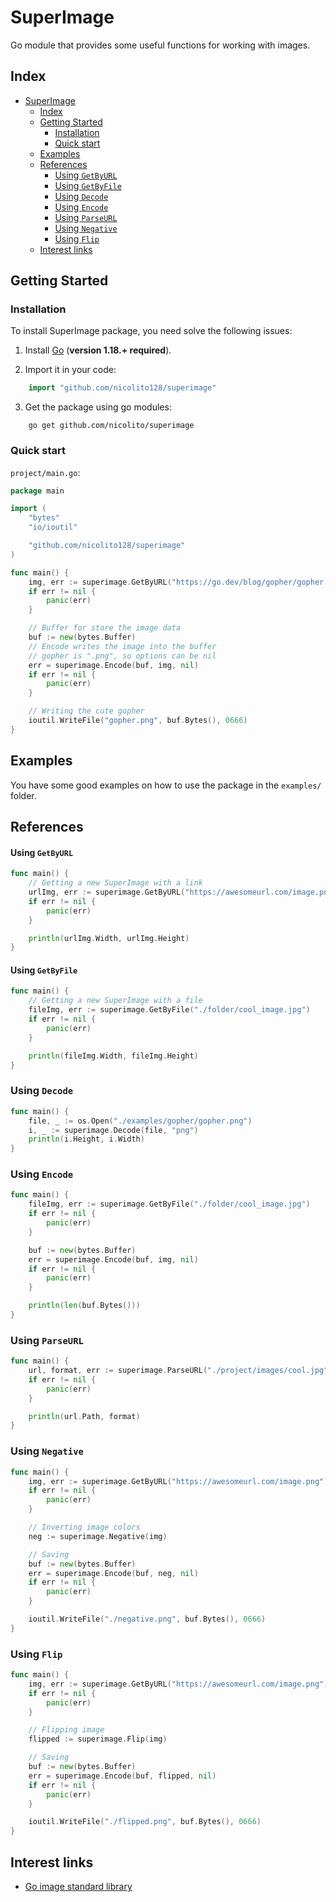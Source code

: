 # SuperImage
Go module that provides some useful functions for working with images.

## Index
- [SuperImage](#superimage)
  - [Index](#index)
  - [Getting Started](#getting-started)
    - [Installation](#installation)
    - [Quick start](#quick-start)
  - [Examples](#examples)
  - [References](#references)
      - [Using `GetByURL`](#using-getbyurl)
      - [Using `GetByFile`](#using-getbyfile)
    - [Using `Decode`](#using-decode)
    - [Using `Encode`](#using-encode)
    - [Using `ParseURL`](#using-parseurl)
    - [Using `Negative`](#using-negative)
    - [Using `Flip`](#using-flip)
  - [Interest links](#interest-links)

## Getting Started

### Installation
To install SuperImage package, you need solve the following issues:

1. Install [Go](https://go.dev/) (**version 1.18.+ required**).

2. Import it in your code:
```go
    import "github.com/nicolito128/superimage"
```

3. Get the package using go modules:
```
    go get github.com/nicolito/superimage
```

### Quick start
`project/main.go`:
```go
package main

import (
    "bytes"
	"io/ioutil"

    "github.com/nicolito128/superimage"
)

func main() {
    img, err := superimage.GetByURL("https://go.dev/blog/gopher/gopher.png")
    if err != nil {
        panic(err)
    }

    // Buffer for store the image data
    buf := new(bytes.Buffer)
    // Encode writes the image into the buffer
    // gopher is ".png", so options can be nil
    err = superimage.Encode(buf, img, nil)
    if err != nil {
        panic(err)
    }

    // Writing the cute gopher
    ioutil.WriteFile("gopher.png", buf.Bytes(), 0666)
}
```

## Examples
You have some good examples on how to use the package in the `examples/` folder.

## References

#### Using `GetByURL`
```go
func main() {
    // Getting a new SuperImage with a link
    urlImg, err := superimage.GetByURL("https://awesomeurl.com/image.png")
    if err != nil {
        panic(err)
    }

    println(urlImg.Width, urlImg.Height)
}
```

#### Using `GetByFile`
```go
func main() {
    // Getting a new SuperImage with a file
    fileImg, err := superimage.GetByFile("./folder/cool_image.jpg")
    if err != nil {
        panic(err)
    }

    println(fileImg.Width, fileImg.Height)
}
```

### Using `Decode`
```go
func main() {
    file, _ := os.Open("./examples/gopher/gopher.png")
	i, _ := superimage.Decode(file, "png")
	println(i.Height, i.Width)
}
```

### Using `Encode`

```go
func main() {
    fileImg, err := superimage.GetByFile("./folder/cool_image.jpg")
    if err != nil {
        panic(err)
    }

    buf := new(bytes.Buffer)
	err = superimage.Encode(buf, img, nil)
	if err != nil {
		panic(err)
	}

    println(len(buf.Bytes()))
}
```

### Using `ParseURL`
```go
func main() {
    url, format, err := superimage.ParseURL("./project/images/cool.jpg")
    if err != nil {
        panic(err)
    }

    println(url.Path, format)
}
```

### Using `Negative`
```go
func main() {
    img, err := superimage.GetByURL("https://awesomeurl.com/image.png")
    if err != nil {
        panic(err)
    }

    // Inverting image colors
    neg := superimage.Negative(img)

    // Saving
    buf := new(bytes.Buffer)
    err = superimage.Encode(buf, neg, nil)
    if err != nil {
        panic(err)
    }

    ioutil.WriteFile("./negative.png", buf.Bytes(), 0666)
}
```

### Using `Flip`
```go
func main() {
    img, err := superimage.GetByURL("https://awesomeurl.com/image.png")
    if err != nil {
        panic(err)
    }

    // Flipping image
    flipped := superimage.Flip(img)

    // Saving
    buf := new(bytes.Buffer)
    err = superimage.Encode(buf, flipped, nil)
    if err != nil {
        panic(err)
    }

    ioutil.WriteFile("./flipped.png", buf.Bytes(), 0666)
}
```

## Interest links
* [Go image standard library](https://pkg.go.dev/image)